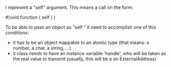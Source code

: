 I represent a "self" argument. This means a call on the form: #(void function ( self ) )To be able to pass an object as "self " it need to accomplish one of this conditions: - it has to be an object mappable to an atomic type (that means: a number, a char, a string, ...)- it class needs to have an instance variable 'handle', who will be taken as the real value to transmit (usually, this will be a en ExternalAddress)